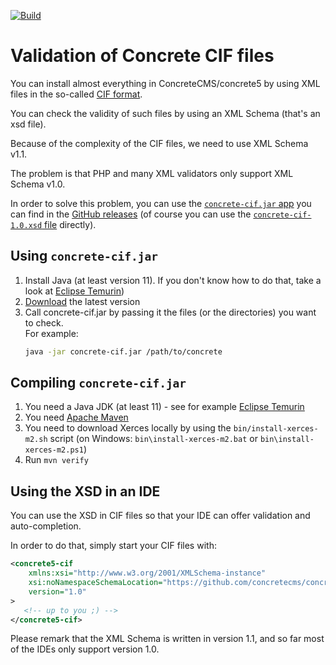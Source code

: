 [![Build](https://github.com/concretecms/concrete-cif/actions/workflows/build.yml/badge.svg)](https://github.com/concretecms/concrete-cif/actions/workflows/build.yml)

# Validation of Concrete CIF files

You can install almost everything in ConcreteCMS/concrete5 by using XML files in the so-called [CIF format](https://documentation.concretecms.org/developers/packages/install-content-using-content-interchange-format-cif).

You can check the validity of such files by using an XML Schema (that's an xsd file).

Because of the complexity of the CIF files, we need to use XML Schema v1.1.

The problem is that PHP and many XML validators only support XML Schema v1.0.

In order to solve this problem, you can use the [`concrete-cif.jar` app](https://github.com/concretecms/concrete-cif/releases/latest/download/concrete-cif.jar) you can find in the [GitHub releases](https://github.com/concretecms/concrete-cif/releases) (of course you can use the [`concrete-cif-1.0.xsd` file](https://github.com/concretecms/concrete-cif/releases/latest/download/concrete-cif-1.0.xsd) directly).

## Using `concrete-cif.jar`

1. Install Java (at least version 11). If you don't know how to do that, take a look at [Eclipse Temurin](https://adoptium.net/))
2. [Download](https://github.com/concretecms/concrete-cif/releases/latest/download/concrete-cif.jar) the latest version
3. Call concrete-cif.jar by passing it the files (or the directories) you want to check.  
   For example:
   ```sh
   java -jar concrete-cif.jar /path/to/concrete
   ```

## Compiling `concrete-cif.jar`

1. You need a Java JDK (at least 11) - see for example [Eclipse Temurin](https://adoptium.net/)
2. You need [Apache Maven](https://maven.apache.org/)
3. You need to download Xerces locally by using the `bin/install-xerces-m2.sh` script (on Windows: `bin\install-xerces-m2.bat` or `bin\install-xerces-m2.ps1`)
4. Run `mvn verify`

## Using the XSD in an IDE

You can use the XSD in CIF files so that your IDE can offer validation and auto-completion.

In order to do that, simply start your CIF files with:

```xml
<concrete5-cif
    xmlns:xsi="http://www.w3.org/2001/XMLSchema-instance"
    xsi:noNamespaceSchemaLocation="https://github.com/concretecms/concrete-cif/releases/latest/download/concrete-cif-1.0.xsd"
    version="1.0"
>
   <!-- up to you ;) -->
</concrete5-cif>
```

Please remark that the XML Schema is written in version 1.1, and so far most of the IDEs only support version 1.0.
